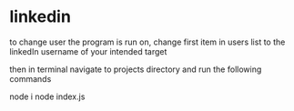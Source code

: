 # linkedin

to change user the program is run on, change first item in users list to the linkedIn username of your intended target

then in terminal navigate to projects directory and run the following commands

node i
node index.js
